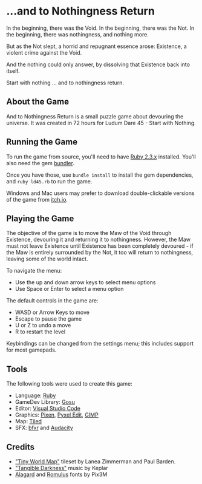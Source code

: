 # ...and to Nothingness Return

In the beginning, there was the Void.
In the beginning, there was the Not.
In the beginning, there was nothingness, and nothing more.

But as the Not slept, a horrid and repugnant essence arose:
Existence, a violent crime against the Void.

And the nothing could only answer, by dissolving that Existence back into itself.

Start with nothing ... and to nothingness return.

## About the Game

And to Nothingness Return is a small puzzle game about devouring the universe.
It was created in 72 hours for Ludum Dare 45 - Start with Nothing.

## Running the Game
To run the game from source, you'll need to have
[Ruby 2.3.x](http://ruby-lang.org) installed. You'll also need the gem
[bundler](http://bundler.io).

Once you have those, use `bundle install` to install the gem dependencies, and
`ruby ld45.rb` to run the game.

Windows and Mac users may prefer to download double-clickable versions of the 
game from [itch.io](https://philomory.itch.io/and-to-nothingness-return).

## Playing the Game
The objective of the game is to move the Maw of the Void through Existence,
devouring it and returning it to nothingness. However, the Maw must not leave
Existence until Existence has been completely devoured - if the Maw is entirely
surrounded by the Not, it too will return to nothingness, leaving some of
the world intact.

To navigate the menu:

* Use the up and down arrow keys to select menu options
* Use Space or Enter to select a menu option

The default controls in the game are:

* WASD or Arrow Keys to move
* Escape to pause the game
* U or Z to undo a move
* R to restart the level

Keybindings can be changed from the settings menu; this includes support for
most gamepads.

## Tools
The following tools were used to create this game:

* Language: [Ruby](http://ruby-lang.org/)
* GameDev Library: [Gosu](http://libgosu.org/)
* Editor: [Visual Studio Code](https://code.visualstudio.com)
* Graphics: [Pixen](http://pixenapp.com), [Pyxel Edit](http://pyxeledit.com), [GIMP](https://www.gimp.org)
* Map: [Tiled](http://mapeditor.org)
* SFX: [bfxr](http://bfxr.net) and [Audacity](https://www.audacityteam.org)

## Credits
  * ["Tiny World Map"](https://opengameart.org/content/tiny-world-map) tileset by Lanea Zimmerman and Paul Barden.
  * ["Tangible Darkness"](https://freesound.org/people/keplar/sounds/130591/) music by Keplar
  * [Alagard](http://pix3m.deviantart.com/art/Bitmap-font-Alagard-381110713) and [Romulus](http://pix3m.deviantart.com/art/Bitmap-font-Romulus-380739406) fonts by Pix3M
